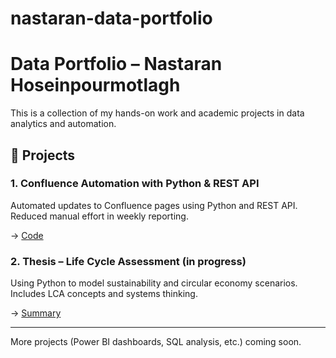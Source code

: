 # nastaran-data-portfolio
# Data Portfolio – Nastaran Hoseinpourmotlagh

This is a collection of my hands-on work and academic projects in data analytics and automation.

## 🔹 Projects

### 1. Confluence Automation with Python & REST API
Automated updates to Confluence pages using Python and REST API. Reduced manual effort in weekly reporting.

→ [Code](./confluence-automation)

### 2. Thesis – Life Cycle Assessment (in progress)
Using Python to model sustainability and circular economy scenarios. Includes LCA concepts and systems thinking.

→ [Summary](./thesis/summary.md)

---

More projects (Power BI dashboards, SQL analysis, etc.) coming soon.
